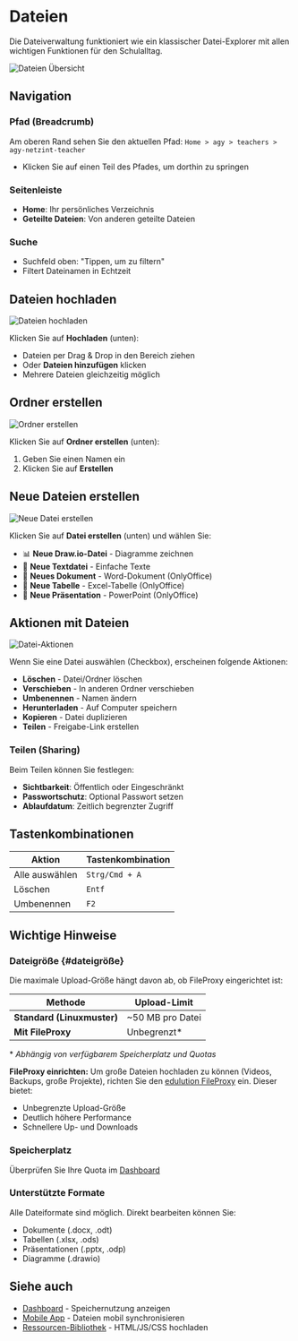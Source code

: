 # Dateien

Die Dateiverwaltung funktioniert wie ein klassischer Datei-Explorer mit allen wichtigen Funktionen für den Schulalltag.

![Dateien Übersicht](/img/dateien/dateien-overview.png)

## Navigation

### Pfad (Breadcrumb)
Am oberen Rand sehen Sie den aktuellen Pfad: `Home > agy > teachers > agy-netzint-teacher`
- Klicken Sie auf einen Teil des Pfades, um dorthin zu springen

### Seitenleiste
- **Home**: Ihr persönliches Verzeichnis
- **Geteilte Dateien**: Von anderen geteilte Dateien

### Suche
- Suchfeld oben: "Tippen, um zu filtern"
- Filtert Dateinamen in Echtzeit

## Dateien hochladen

![Dateien hochladen](/img/dateien/dateien-upload.png)

Klicken Sie auf **Hochladen** (unten):
- Dateien per Drag & Drop in den Bereich ziehen
- Oder **Dateien hinzufügen** klicken
- Mehrere Dateien gleichzeitig möglich

## Ordner erstellen

![Ordner erstellen](/img/dateien/dateien-ordner-erstellen.png)

Klicken Sie auf **Ordner erstellen** (unten):
1. Geben Sie einen Namen ein
2. Klicken Sie auf **Erstellen**

## Neue Dateien erstellen

![Neue Datei erstellen](/img/dateien/dateien-neu-erstellen.png)

Klicken Sie auf **Datei erstellen** (unten) und wählen Sie:
- 📊 **Neue Draw.io-Datei** - Diagramme zeichnen
- 📄 **Neue Textdatei** - Einfache Texte
- 📘 **Neues Dokument** - Word-Dokument (OnlyOffice)
- 📗 **Neue Tabelle** - Excel-Tabelle (OnlyOffice)
- 📙 **Neue Präsentation** - PowerPoint (OnlyOffice)

## Aktionen mit Dateien

![Datei-Aktionen](/img/dateien/dateien-aktionen.png)

Wenn Sie eine Datei auswählen (Checkbox), erscheinen folgende Aktionen:

- **Löschen** - Datei/Ordner löschen
- **Verschieben** - In anderen Ordner verschieben
- **Umbenennen** - Namen ändern
- **Herunterladen** - Auf Computer speichern
- **Kopieren** - Datei duplizieren
- **Teilen** - Freigabe-Link erstellen

### Teilen (Sharing)

Beim Teilen können Sie festlegen:
- **Sichtbarkeit**: Öffentlich oder Eingeschränkt
- **Passwortschutz**: Optional Passwort setzen
- **Ablaufdatum**: Zeitlich begrenzter Zugriff

## Tastenkombinationen

| Aktion | Tastenkombination |
|--------|-------------------|
| Alle auswählen | `Strg/Cmd + A` |
| Löschen | `Entf` |
| Umbenennen | `F2` |

## Wichtige Hinweise

### Dateigröße {#dateigröße}

Die maximale Upload-Größe hängt davon ab, ob FileProxy eingerichtet ist:

| Methode | Upload-Limit |
|---------|--------------|
| **Standard (Linuxmuster)** | ~50 MB pro Datei |
| **Mit FileProxy** | Unbegrenzt* |

\* *Abhängig von verfügbarem Speicherplatz und Quotas*

**FileProxy einrichten:**
Um große Dateien hochladen zu können (Videos, Backups, große Projekte), richten Sie den [edulution FileProxy](../../edulution-fileproxy/ui-config.md) ein. Dieser bietet:
- Unbegrenzte Upload-Größe
- Deutlich höhere Performance
- Schnellere Up- und Downloads

### Speicherplatz
Überprüfen Sie Ihre Quota im [Dashboard](dashboard.md#quotas)

### Unterstützte Formate
Alle Dateiformate sind möglich. Direkt bearbeiten können Sie:
- Dokumente (.docx, .odt)
- Tabellen (.xlsx, .ods)
- Präsentationen (.pptx, .odp)
- Diagramme (.drawio)

## Siehe auch

- [Dashboard](dashboard.md) - Speichernutzung anzeigen
- [Mobile App](mobile-app.md) - Dateien mobil synchronisieren
- [Ressourcen-Bibliothek](ressourcen-bibliothek.md) - HTML/JS/CSS hochladen
